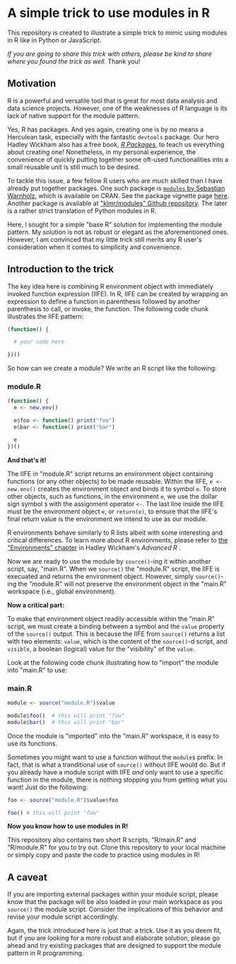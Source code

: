 # A simple trick to use modules in R
This repository is created to illustrate a simple trick to mimic using modules in R like in Python or JavaScript.

*If you are going to share this trick with others, please be kind to share where you found the trick as well.* Thank you!

## Motivation
R is a powerful and versatile tool that is great for most data analysis and data science projects. However, one of the weaknesses of R language is its lack of native support for the module pattern.

Yes, R has packages. And yes again, creating one is by no means a Herculean task, especially with the fantastic `devtools` package. Our hero Hadley Wickham also has a free book, [*R Packages*](http://r-pkgs.had.co.nz/), to teach us everything about creating one! Nonetheless, in my personal experience, the convenience of quickly putting together some oft-used functionalities into a small reusable unit is still much to be desired.

To tackle this issue, a few fellow R users who are much skilled than I have already put together packages. One such package is [`modules` by Sebastian Warnholz](https://github.com/wahani/modules), which is available on CRAN. See the package vignette page [here](https://cran.r-project.org/web/packages/modules/vignettes/modulesInR.html). Another package is available at ["klmr/modules" Github repository](https://github.com/klmr/modules). The later is a rather strict translation of Python modules in R.

Here, I sought for a simple "base R" solution for implementing the module pattern. My solution is not as robust or elegant as the aforementioned ones. However, I am convinced that my little trick still merits any R user's consideration when it comes to simplicity and convenience.

## Introduction to the trick
The key idea here is combining R environment object with immediately invoked function expression (IIFE). In R, IIFE can be created by wrapping an expression to define a function in parenthesis followed by another parenthesis to call, or invoke, the function. The following code chunk illustrates the IIFE pattern:

```r
(function() {

  # your code here

})()
```

So how can we create a module? We write an R script like the following:

### module.R
```r
(function() {
  e <- new.env()

  e$foo <- function() print("foo")
  e$bar <- function() print("bar")

  e
})()
```

**And that's it!**

The IIFE in "module.R" script returns an environment object containing functions (or any other objects) to be made reusable. Within the IIFE, `e <- new.env()` creates the environment object and binds it to symbol `e`.  To store other objects, such as functions, in the environment `e`, we use the dollar sign symbol `$` with the assignment operator `<-`. The last line inside the IIFE must be the environment object `e`, or `return(e)`, to ensure that the IIFE's final return value is the environment we intend to use as our module.

R environments behave similarly to R lists albeit with some interesting and critical differences. To learn more about R environments, please refer to [the "Environments" chapter](http://adv-r.had.co.nz/Environments.html) in Hadley Wickham's *Advanced R* .

Now we are ready to use the module by `source()`-ing it within another script, say, "main.R".
When we `source()` the "module.R" script, the IIFE is execuated and returns the environment object. However, simply `source()`-ing the "module.R" will not preserve the environment object in the "main.R" workspace (i.e., global environment).

**Now a critical part:**

To make that environment object readily accessible within the "main.R" script, we must create a binding between a symbol and the `value` property of the `source()` output. This is because the IIFE from `source()` returns a list with two elements: `value`, which is the content of the `source()`-d script, and `visible`, a boolean (logical) value for the "visibility" of the `value`.

Look at the following code chunk illustrating how to "import" the module into "main.R" to use:

### main.R
```r
module <- source("module.R")$value

module$foo()  # this will print "foo"
module$bar()  # this will print "bar"
```

Once the module is "imported" into the "main.R" workspace, it is easy to use its functions.

Sometimes you might want to use a function without the `module$` prefix. In fact, that is what a tranditional use of `source()` without IIFE would do. But if you already have a module script with IIFE *and* only want to use a specific function in the module, there is nothing stopping you from getting what you want! Just do the following:

```r
foo <- source("module.R")$value$foo

foo() # this will print "foo"
```

**Now you know how to use modules in R!**

This repository also contains two short R scripts, "R/main.R" and "R/module.R" for you to try out. Clone this repository to your local machine or simply copy and paste the code to practice using modules in R!

## A caveat
If you are importing external packages within your module script, please know that the package will be also loaded in your main workspace as you `source()` the module script. Consider the implications of this behavior and revise your module script accordingly.

Again, the trick introduced here is just that: a trick. Use it as you deem fit, but if you are looking for a more robust and elaborate solution, please go ahead and try existing packages that are designed to support the module pattern in R programming.